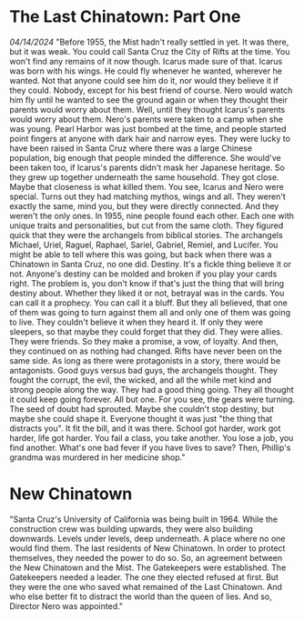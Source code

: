 # The Last Chinatown: Part One
*04/14/2024*
"Before 1955, the Mist hadn't really settled in yet. It was there, but it was weak. You could call Santa Cruz the City of Rifts at the time. You won't find any remains of it now though. Icarus made sure of that.
Icarus was born with his wings. He could fly whenever he wanted, wherever he wanted. Not that anyone could see him do it, nor would they believe it if they could. Nobody, except for his best friend of course. Nero would watch him fly until he wanted to see the ground again or when they thought their parents would worry about them. Well, until they thought Icarus's parents would worry about them.
Nero's parents were taken to a camp when she was young. Pearl Harbor was just bombed at the time, and people started point fingers at anyone with dark hair and narrow eyes. They were lucky to have been raised in Santa Cruz where there was a large Chinese population, big enough that people minded the difference. She would've been taken too, if Icarus's parents didn't mask her Japanese heritage. So they grew up together underneath the same household. They got close. Maybe that closeness is what killed them.
You see, Icarus and Nero were special. Turns out they had matching mythos, wings and all. They weren't exactly the same, mind you, but they were directly connected. And they weren't the only ones.
In 1955, nine people found each other. Each one with unique traits and personalities, but cut from the same cloth. They figured quick that they were the archangels from biblical stories. The archangels Michael, Uriel, Raguel, Raphael, Sariel, Gabriel, Remiel, and Lucifer. You might be able to tell where this was going, but back when there was a Chinatown in Santa Cruz, no one did.
Destiny. It's a fickle thing believe it or not. Anyone's destiny can be molded and broken if you play your cards right. The problem is, you don't know if that's just the thing that will bring destiny about. Whether they liked it or not, betrayal was in the cards.
You can call it a prophecy. You can call it a bluff. But they all believed, that one of them was going to turn against them all and only one of them was going to live. They couldn't believe it when they heard it. If only they were sleepers, so that maybe they could forget that they did. They were allies. They were friends. So they make a promise, a vow, of loyalty. And then, they continued on as nothing had changed.
Rifts have never been on the same side. As long as there were protagonists in a story, there would be antagonists. Good guys versus bad guys, the archangels thought. They fought the corrupt, the evil, the wicked, and all the while met kind and strong people along the way. They had a good thing going. They all thought it could keep going forever. All but one. For you see, the gears were turning. The seed of doubt had sprouted. Maybe she couldn't stop destiny, but maybe she could shape it.
Everyone thought it was just "the thing that distracts you". It fit the bill, and it was there. School got harder, work got harder, life got harder. You fail a class, you take another. You lose a job, you find another. What's one bad fever if you have lives to save? Then, Phillip's grandma was murdered in her medicine shop."

# New Chinatown
"Santa Cruz's University of California was being built in 1964. While the construction crew was building upwards, they were also building downwards. Levels under levels, deep underneath. A place where no one would find them. The last residents of New Chinatown.
In order to protect themselves, they needed the power to do so. So, an agreement between the New Chinatown and the Mist. The Gatekeepers were established.
The Gatekeepers needed a leader. The one they elected refused at first. But they were the one who saved what remained of the Last Chinatown. And who else better fit to distract the world than the queen of lies. And so, Director Nero was appointed."